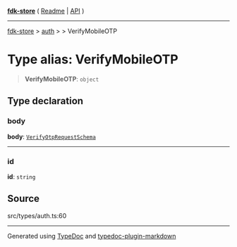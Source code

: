 [**fdk-store**](../../../README.md) ( [Readme](../../../README.md) \| [API](../../../API.md) )

---

[fdk-store](../../../API.md) > [auth](../../README.md) > [<internal>](../README.md) > VerifyMobileOTP

# Type alias: VerifyMobileOTP

> **VerifyMobileOTP**: `object`

## Type declaration

### body

**body**: [`VerifyOtpRequestSchema`](type-alias.VerifyOtpRequestSchema.md)

---

### id

**id**: `string`

## Source

src/types/auth.ts:60

---

Generated using [TypeDoc](https://typedoc.org/) and [typedoc-plugin-markdown](https://www.npmjs.com/package/typedoc-plugin-markdown)
